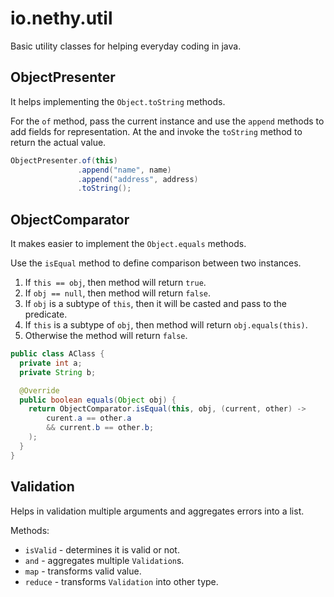 # io.nethy.util

Basic utility classes for helping everyday coding in java.

## ObjectPresenter

It helps implementing the `Object.toString` methods.

For the `of` method, pass the current instance and use the `append` methods to
add fields for representation. At the and invoke the `toString` method to
return the actual value.

```java
ObjectPresenter.of(this)
               .append("name", name)
               .append("address", address)
               .toString();
```

## ObjectComparator

It makes easier to implement the `Object.equals` methods.

Use the `isEqual` method to define comparison between two instances.

1. If `this == obj`, then method will return `true`.
1. If `obj == null`, then method will return `false`.
1. If `obj` is a subtype of `this`, then it will be casted and pass to the
   predicate.
1. If `this` is a subtype of `obj`, then method will return `obj.equals(this)`.
1. Otherwise the method will return `false`.

```java
public class AClass {
  private int a;
  private String b;

  @Override
  public boolean equals(Object obj) {
    return ObjectComparator.isEqual(this, obj, (current, other) -> 
        curent.a == other.a
        && current.b == other.b;
    );
  }
}
```

## Validation

Helps in validation multiple arguments and aggregates errors into a list.

Methods:
* `isValid` - determines it is valid or not.
* `and` - aggregates multiple `Validation`s.
* `map` - transforms valid value.
* `reduce` - transforms `Validation` into other type.
